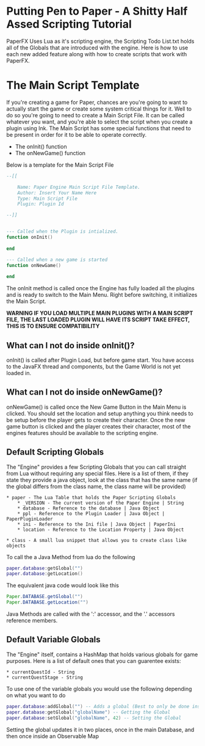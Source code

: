 # Putting Pen to Paper - A Shitty Half Assed Scripting Tutorial 

PaperFX Uses Lua as it's scripting engine, the Scripting Todo List.txt holds all of the Globals that are introduced with the engine. Here is how to use each new added feature along with how to create scripts that work with PaperFX. 

# The Main Script Template

If you're creating a game for Paper, chances are you're going to want to actually start the game or create some system critical things for it. Well to do so you're going to need to create a Main Script File. It can be called whatever you want, and you're able to select the script when you create a plugin using Ink. The Main Script has some special functions that need to be present in order for it to be able to operate correctly. 

* The onInit() function
* The onNewGame() function

Below is a template for the Main Script File

```lua
--[[

    Name: Paper Engine Main Script File Template. 
    Author: Insert Your Name Here
    Type: Main Script File
    Plugin: Plugin Id

--]]


--- Called when the Plugin is intialized. 
function onInit()
   
end

--- Called when a new game is started
function onNewGame()
   
end
```

The onInit method is called once the Engine has fully loaded all the plugins and is ready to switch to the Main Menu. Right before switching, it initializes the Main Script. 

**WARNING IF YOU LOAD MULTIPLE MAIN PLUGINS WITH A MAIN SCRIPT FILE, THE LAST LOADED PLUGIN WILL HAVE ITS SCRIPT TAKE EFFECT, THIS IS TO ENSURE COMPATIBILITY**

## What can I not do inside onInit()? 

onInit() is called after Plugin Load, but before game start. You have access to the JavaFX thread and components, but the Game World is not yet loaded in.


## What can I not do inside onNewGame()?

onNewGame() is called once the New Game Button in the Main Menu is clicked. You should set the location and setup anything you think needs to be setup before the player gets to create their character. Once the new game button is clicked and the player creates their character, most of the engines features should be available to the scripting engine. 

## Default Scripting Globals

The "Engine" provides a few Scripting Globals that you can call straight from Lua without requiring any special files. Here is a list of them, if they state they provide a java object, look at the class that has the same name (if the global differs from the class name, the class name will be provided)

    * paper - The Lua Table that holds the Paper Scripting Globals
        * _VERSION - The current version of the Paper Engine | String
        * database - Reference to the database | Java Object
        * ppl - Reference to the Plugin Loader | Java Object | PaperPluginLoader
        * ini - Reference to the Ini file | Java Object | PaperIni
        * location - Reference to the Location Property | Java Object 

    * class - A small lua snippet that allows you to create class like objects

To call the a Java Method from lua do the following

```lua
paper.database:getGlobal("")
paper.database:getLocation()
```

The equivalent java code would look like this
```java
Paper.DATABASE.getGlobal("")
Paper.DATABASE.getLocation("")
```

Java Methods are called with the ':' accessor, and the '.' accessors reference members. 

## Default Variable Globals

The "Engine" itself, contains a HashMap that holds various globals for game purposes. Here is a list of default ones that you can guarentee exists:

    * currentQuestId - String
    * currentQuestStage - String
    

To use one of the variable globals you would use the following depending on what you want to do

```lua
paper.database:addGlobal("") -- Adds a global (Best to only be done inside the onInit function, as this will not add it to the observable map)
paper.database:getGlobal("globalName") -- Getting the Global
paper.database:setGlobal("globalName", 42) -- Setting the Global
```

Setting the global updates it in two places, once in the main Database, and then once inside an Observable Map
